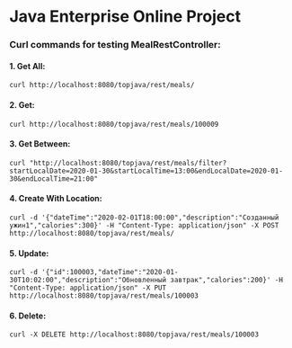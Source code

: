 Java Enterprise Online Project
===============================

### Curl commands for testing MealRestController:
#### 1. Get All: 
`curl http://localhost:8080/topjava/rest/meals/`
#### 2. Get:
`curl http://localhost:8080/topjava/rest/meals/100009`
#### 3. Get Between:
`curl "http://localhost:8080/topjava/rest/meals/filter?startLocalDate=2020-01-30&startLocalTime=13:00&endLocalDate=2020-01-30&endLocalTime=21:00"`
#### 4. Create With Location:
`curl -d '{"dateTime":"2020-02-01T18:00:00","description":"Созданный ужин1","calories":300}' -H "Content-Type: application/json" -X POST http://localhost:8080/topjava/rest/meals/`
#### 5. Update:
`curl -d '{"id":100003,"dateTime":"2020-01-30T10:02:00","description":"Обновленный завтрак","calories":200}' -H "Content-Type: application/json" -X PUT http://localhost:8080/topjava/rest/meals/100003`
#### 6. Delete:
`curl -X DELETE http://localhost:8080/topjava/rest/meals/100003 `

